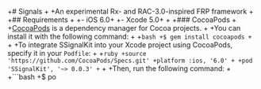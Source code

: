 +# Signals
+
+An experimental Rx- and RAC-3.0-inspired FRP framework
+
+## Requirements
+
+- iOS 6.0+
+- Xcode 5.0+
+
+### CocoaPods
+
+[CocoaPods](http://cocoapods.org) is a dependency manager for Cocoa projects.
+
+You can install it with the following command:
+
+```bash
+$ gem install cocoapods
+```
+
+To integrate SSignalKit into your Xcode project using CocoaPods, specify it in your `Podfile`:
+
+```ruby
+source 'https://github.com/CocoaPods/Specs.git'
+platform :ios, '6.0'
+
+pod 'SSignalKit', '~> 0.0.3'
+```
+
+Then, run the following command:
+
+```bash
+$ po
